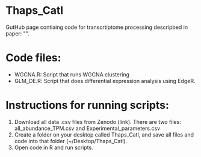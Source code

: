 # Thaps_Catl

GutHub page contiaing code for transcrtiptome processing descripbed in paper: "". 

# Code files:

- WGCNA.R: Script that runs WGCNA clustering  
- GLM_DE.R: Script that does differential expression analysis using EdgeR. 

# Instructions for running scripts:

1. Download all data .csv files from Zenodo (link). There are two files: all_abundance_TPM.csv and Experimental_parameters.csv
2. Create a folder on your desktop called Thaps_Catl, and save all files and code into that folder (~/Desktop/Thaps_Catl). 
3. Open code in R and run scripts. 
